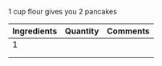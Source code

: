 1 cup flour gives you 2 pancakes


| Ingredients | Quantity | Comments |
| ----------- | -------- | -------- |
| 1           |          |          |
|             |          |          |
|             |          |          |
